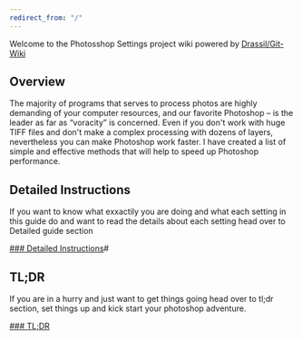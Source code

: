 ```yaml
---
redirect_from: "/"
---
```


Welcome to the Photosshop Settings project wiki powered by [Drassil/Git-Wiki](https://github.com/Drassil/git-wiki)

## Overview

The majority of programs that serves to process photos are highly demanding of your computer resources, and our favorite Photoshop – is the leader as far as “voracity” is concerned. Even if you don't work with huge TIFF files and don't make a complex processing with dozens of layers, nevertheless you can make Photoshop work faster. I have created a list of simple and effective methods that will help to speed up Photoshop performance.


## Detailed Instructions  

If you want to know what exxactily you are doing and what each setting in this guide do and want to read the details about each setting head over to Detailed guide section 

[### Detailed Instructions]()#


## TL;DR

If you are in a hurry and just want to get things going head over to tl;dr section, set things up and kick start your photoshop adventure.

[### TL;DR](#)


